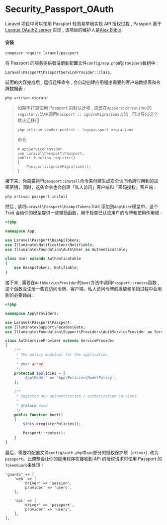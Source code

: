 # Security\_Passport\_OAuth

Laravel 项目中可以使用 Passport 轻而易举地实现 API 授权过程 , Passport 基于 [League OAuth2 server](https://github.com/thephpleague/oauth2-server) 实现 , 该项目的维护人是[Alex Bilbie](https://github.com/alexbilbie) .

#### 安装

```
composer require laravel/passport
```

将 Passport 的服务提供者注册到配置文件`config/app.php`的`providers`数组中 :

```
Laravel\Passport\PassportServiceProvider::class,
```

前面的内容完成后 , 运行迁移命令 , 会自动创建应用程序需要的客户端数据表和令牌数据表 :

```
php artisan migrate
```

> 如果不打算使用 Passport 的默认迁移 , 应该在`AppServiceProvider`的`register`方法中调用`Passport :: ignoreMigrations`方法 , 可以导出这个默认迁移用
>
> `php artisan vendor:publish --tag=passport-migrations`
>
> 命令
>
> ```
> # AppServiceProvider
> use Laravel\Passport\Passport;
> public function register()
> {
>     Passport::ignoreMigrations();
> }
> ```

接下来，你需要运行`passport:install`命令来创建生成安全访问令牌时用到的加密密钥，同时，这条命令也会创建「私人访问」客户端和「密码授权」客户端 :

```
php artisan passport:install
```

然后 , 请将`Laravel\Passport\HasApiTokens`Trait 添加到`App\User`模型中，这个 Trait 会给你的模型提供一些辅助函数，用于检查已认证用户的令牌和使用作用域 :

```php
<?php

namespace App;

use Laravel\Passport\HasApiTokens;
use Illuminate\Notifications\Notifiable;
use Illuminate\Foundation\Auth\User as Authenticatable;

class User extends Authenticatable
{
    use HasApiTokens, Notifiable;
}
```

接下来 , 需要在`AuthServiceProvider`的`boot`方法中调用`Passport::routes`函数 , 这个函数会注册一些在访问令牌、客户端、私人访问令牌的发放和吊销过程中会用到的必要路由 :

```php
<?php

namespace App\Providers;

use Laravel\Passport\Passport;
use Illuminate\Support\Facades\Gate;
use Illuminate\Foundation\Support\Providers\AuthServiceProvider as ServiceProvider;

class AuthServiceProvider extends ServiceProvider
{
    /**
     * The policy mappings for the application.
     *
     * @var array
     */
    protected $policies = [
        'App\Model' => 'App\Policies\ModelPolicy',
    ];

    /**
     * Register any authentication / authorization services.
     *
     * @return void
     */
    public function boot()
    {
        $this->registerPolicies();

        Passport::routes();
    }
}
```

最后，需要将配置文件`config/auth.php`中`api`部分的授权保护项（`driver`）改为`passport`。此调整会让你的应用程序在接收到 API 的授权请求时使用 Passport 的`TokenGuard`来处理 : 

```
'guards' => [
    'web' => [
        'driver' => 'session',
        'provider' => 'users',
    ],

    'api' => [
        'driver' => 'passport',
        'provider' => 'users',
    ],
],
```




